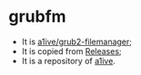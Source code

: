 # grubfm
- It is [a1ive/grub2-filemanager](https://github.com/a1ive/grub2-filemanager);
- It is copied from [Releases](https://github.com/a1ive/grub2-filemanager/releases);
- It is a repository of [a1ive](https://github.com/a1ive).
